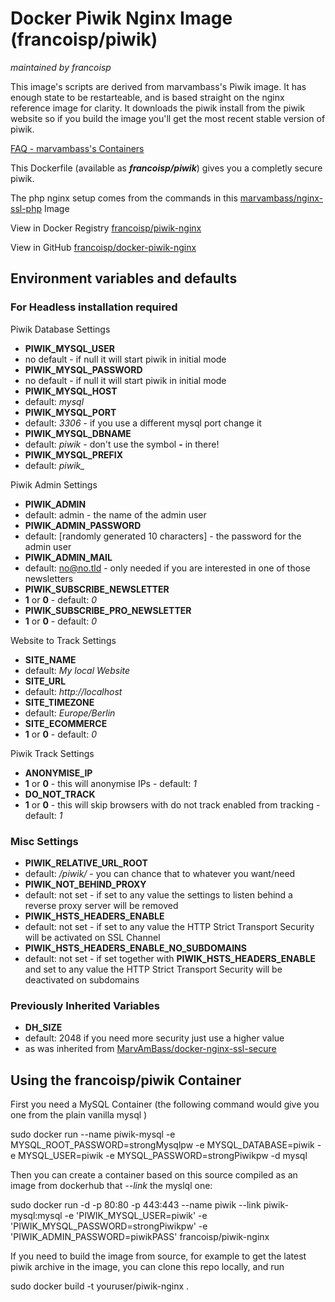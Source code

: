 # Docker Piwik Nginx Image (francoisp/piwik)
_maintained by francoisp_

This image's scripts are derived from marvambass's Piwik image. It has enough state to be restarteable, and is based straight on the nginx reference image for clarity. It downloads the piwik install from the piwik website so if you build the image you'll get the most recent stable version of piwik.

[FAQ - marvambass's Containers](https://marvin.im/docker-faq-all-you-need-to-know-about-the-marvambass-containers/)

This Dockerfile (available as ___francoisp/piwik___) gives you a completly secure piwik.

The php nginx setup comes from the commands in this [marvambass/nginx-ssl-php](https://registry.hub.docker.com/u/marvambass/nginx-ssl-php/) Image

View in Docker Registry [francoisp/piwik-nginx](https://registry.hub.docker.com/u/francoisp/piwik-nginx/)

View in GitHub [francoisp/docker-piwik-nginx](https://github.com/francoisp/docker-piwik-nginx)

## Environment variables and defaults

### For Headless installation required

Piwik Database Settings

* __PIWIK\_MYSQL\_USER__
 * no default - if null it will start piwik in initial mode
* __PIWIK\_MYSQL\_PASSWORD__
 * no default - if null it will start piwik in initial mode
* __PIWIK\_MYSQL\_HOST__
 * default: _mysql_
* __PIWIK\_MYSQL\_PORT__
 * default: _3306_ - if you use a different mysql port change it
* __PIWIK\_MYSQL\_DBNAME__
 * default: _piwik_ - don't use the symbol __-__ in there!
* __PIWIK\_MYSQL\_PREFIX__
 * default: _piwik\__
 
Piwik Admin Settings

* __PIWIK\_ADMIN__
 * default: admin - the name of the admin user
* __PIWIK\_ADMIN\_PASSWORD__
 * default: [randomly generated 10 characters] - the password for the admin user
* __PIWIK\_ADMIN\_MAIL__
 * default: no@no.tld - only needed if you are interested in one of those newsletters
* __PIWIK\_SUBSCRIBE\_NEWSLETTER__
 * __1__ or __0__ - default: _0_
* __PIWIK\_SUBSCRIBE\_PRO\_NEWSLETTER__
 * __1__ or __0__ - default: _0_

Website to Track Settings

* __SITE\_NAME__
 * default: _My local Website_
* __SITE\_URL__
 * default: _http://localhost_
* __SITE\_TIMEZONE__
 * default: _Europe/Berlin_
* __SITE\_ECOMMERCE__
 * __1__ or __0__ - default: _0_

Piwik Track Settings

* __ANONYMISE\_IP__
 * __1__ or __0__ - this will anonymise IPs - default: _1_
* __DO\_NOT\_TRACK__
 * __1__ or __0__ - this will skip browsers with do not track enabled from tracking - default: _1_
 
### Misc Settings

* __PIWIK\_RELATIVE\_URL\_ROOT__
 * default: _/piwik/_ - you can chance that to whatever you want/need
* __PIWIK\_NOT\_BEHIND\_PROXY__
 * default: not set - if set to any value the settings to listen behind a reverse proxy server will be removed
* __PIWIK\_HSTS\_HEADERS\_ENABLE__
 * default: not set - if set to any value the HTTP Strict Transport Security will be activated on SSL Channel
* __PIWIK\_HSTS\_HEADERS\_ENABLE\_NO\_SUBDOMAINS__
 * default: not set - if set together with __PIWIK\_HSTS\_HEADERS\_ENABLE__ and set to any value the HTTP Strict Transport Security will be deactivated on subdomains

### Previously Inherited Variables

* __DH\_SIZE__
 * default: 2048 if you need more security just use a higher value
 * as was inherited from [MarvAmBass/docker-nginx-ssl-secure](https://github.com/MarvAmBass/docker-nginx-ssl-secure)

## Using the francoisp/piwik Container

First you need a MySQL Container (the following command would give you one from the plain vanilla mysql )

sudo docker run --name piwik-mysql -e MYSQL_ROOT_PASSWORD=strongMysqlpw -e MYSQL_DATABASE=piwik -e MYSQL_USER=piwik -e MYSQL_PASSWORD=strongPiwikpw  -d mysql

Then you can create a container based on this source compiled as an image from dockerhub that _--link_ the myslql one:

sudo docker run -d -p 80:80 -p 443:443 --name piwik --link piwik-mysql:mysql -e 'PIWIK_MYSQL_USER=piwik' -e 'PIWIK_MYSQL_PASSWORD=strongPiwikpw' -e 'PIWIK_ADMIN_PASSWORD=piwikPASS' francoisp/piwik-nginx

If you need to build the image from source, for example to get the latest piwik archive in the image, you can clone this repo locally, and run

sudo docker build -t youruser/piwik-nginx .


